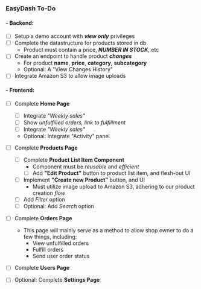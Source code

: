 ### EasyDash To-Do

#### - Backend:

- [ ] Setup a demo account with **_view only_** privileges
- [ ] Complete the datastructure for products stored in db
  - Product must contain a price, **_NUMBER IN STOCK_**, etc
- [ ] Create an endpoint to handle product **_changes_**
  - For product **name**, **price**, **category**, **subcategory**
  - Optional: A "View Changes History"
- [ ] Integrate Amazon S3 to allow image uploads

#### - Frontend:

- [ ] Complete **Home Page**

  - [ ] Integrate _"Weekly sales"_
  - [ ] Show _unfulfilled orders, link to fulfillment_
  - [ ] Integrate _"Weekly sales"_
  - Optional: Integrate "Activity" panel

- [ ] Complete **Products Page**

  - [ ] Complete **Product List Item Component**
    - Component must be _reusable_ and _efficient_
    - [ ] Add **"Edit Product"** button to product list item, and flesh-out UI
  - [ ] Implement **"Create new Product"** button, and UI
    - Must utilize image upload to Amazon S3, adhering to our product creation _flow_
  - [ ] Add _Filter_ option
  - [ ] Optional: Add _Search_ option

- [ ] Complete **Orders Page**
  - This page will mainly serve as a method to allow shop owner to do a few things, including:
    - View unfulfilled orders
    - Fulfill orders
    - Send user order status
- [ ] Complete **Users Page**

* [ ] Optional: Complete **Settings Page**
